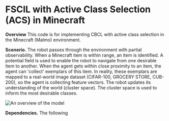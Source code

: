 # FSCIL with Active Class Selection (ACS) in Minecraft

**Overview** This code is for implementing CBCL with active class selection in the Minecraft (Malmo) environment. 

**Scenerio.** The robot passes through the environment with partial observability. When a Minecraft item is within range, an item is identified. A potential field is used to enable the robot to navigate from one desirable item to another. When the agent gets within close proximity to an item, the agent can 'collect' exemplars of this item. In reality, these exemplars are mapped to a real-world image dataset (CIFAR-100, GROCERY STORE, CUB-200), so the agent is collecting feature vectors. The robot updates its understanding of the world (cluster space). The cluster space is used to inform the most desirable classes.

![An overview of the model](https://github.com/chrismcclurg/minecraft-incremental-learning/blob/main/compModel.png?raw=true)

**Dependencies.**  The following 



